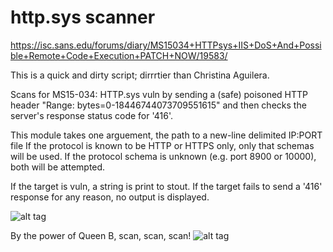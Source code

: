 # http.sys scanner
https://isc.sans.edu/forums/diary/MS15034+HTTPsys+IIS+DoS+And+Possible+Remote+Code+Execution+PATCH+NOW/19583/

This is a quick and dirty script; dirrrtier than Christina Aguilera.

Scans for MS15-034: HTTP.sys vuln by sending a (safe) poisoned HTTP header "Range: bytes=0-18446744073709551615" and then checks the server's response status code for '416'.

This module takes one arguement, the path to a new-line delimited IP:PORT file
If the protocol is known to be HTTP or HTTPS only, only that schemas will be used.
If the protocol schema is unknown (e.g. port 8900 or 10000), both will be attempted.

If the target is vuln, a string is print to stout.
If the target fails to send a '416' response for any reason, no output is displayed.

![alt tag](http://i.imgur.com/BTs9IvG.png)

By the power of Queen B, scan, scan, scan!
![alt tag](http://i.imgur.com/qwXg9vW.gif)
